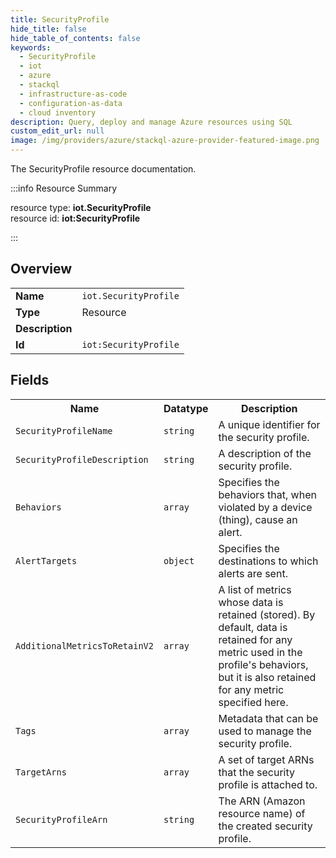 ```yaml
---
title: SecurityProfile
hide_title: false
hide_table_of_contents: false
keywords:
  - SecurityProfile
  - iot
  - azure
  - stackql
  - infrastructure-as-code
  - configuration-as-data
  - cloud inventory
description: Query, deploy and manage Azure resources using SQL
custom_edit_url: null
image: /img/providers/azure/stackql-azure-provider-featured-image.png
---
```

The SecurityProfile resource documentation.

:::info Resource Summary

<div class="row">
<div class="providerDocColumn">
<span>resource type:&nbsp;<b>iot.SecurityProfile</b></span><br />
<span>resource id:&nbsp;<b>iot:SecurityProfile</b></span><br />
</div>
</div>

:::

## Overview
<table><tbody>
<tr><td><b>Name</b></td><td><code>iot.SecurityProfile</code></td></tr>
<tr><td><b>Type</b></td><td>Resource</td></tr>
<tr><td><b>Description</b></td><td></td></tr>
<tr><td><b>Id</b></td><td><code>iot:SecurityProfile</code></td></tr>
</tbody></table>

## Fields
<table><tbody>
<tr><th>Name</th><th>Datatype</th><th>Description</th></tr>
<tr><td><code>SecurityProfileName</code></td><td><code>string</code></td><td>A unique identifier for the security profile.</td></tr><tr><td><code>SecurityProfileDescription</code></td><td><code>string</code></td><td>A description of the security profile.</td></tr><tr><td><code>Behaviors</code></td><td><code>array</code></td><td>Specifies the behaviors that, when violated by a device (thing), cause an alert.</td></tr><tr><td><code>AlertTargets</code></td><td><code>object</code></td><td>Specifies the destinations to which alerts are sent.</td></tr><tr><td><code>AdditionalMetricsToRetainV2</code></td><td><code>array</code></td><td>A list of metrics whose data is retained (stored). By default, data is retained for any metric used in the profile's behaviors, but it is also retained for any metric specified here.</td></tr><tr><td><code>Tags</code></td><td><code>array</code></td><td>Metadata that can be used to manage the security profile.</td></tr><tr><td><code>TargetArns</code></td><td><code>array</code></td><td>A set of target ARNs that the security profile is attached to.</td></tr><tr><td><code>SecurityProfileArn</code></td><td><code>string</code></td><td>The ARN (Amazon resource name) of the created security profile.</td></tr>
</tbody></table>